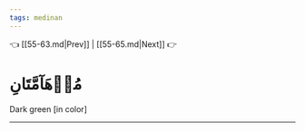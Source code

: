```yaml
---
tags: medinan
---
```


👈 [[55-63.md|Prev]] | [[55-65.md|Next]] 👉

# مُدۡهَآمَّتَانِ

Dark green [in color]

---


